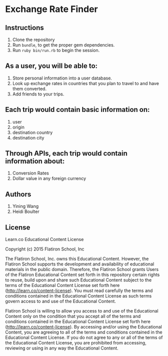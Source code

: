 # Exchange Rate Finder

## Instructions
1. Clone the repository
2. Run `bundle`, to get the proper gem dependencies.
3. Run `ruby bin/run.rb` to begin the session.

## As a user, you will be able to:
1. Store personal information into a user database.
2. Look up exchange rates in countries that you plan to travel to and have them converted.
3. Add friends to your trips.

## Each trip would contain basic information on:
1. user
2. origin
3. destination country
4. destination city

## Through APIs, each trip would contain information about:
1. Conversion Rates
2. Dollar value in any foreign currency

## Authors
1. Yining Wang
2. Heidi Boulter

## License

Learn.co Educational Content License

Copyright (c) 2015 Flatiron School, Inc

The Flatiron School, Inc. owns this Educational Content. However, the Flatiron School supports the development and availability of educational materials in the public domain. Therefore, the Flatiron School grants Users of the Flatiron Educational Content set forth in this repository certain rights to reuse, build upon and share such Educational Content subject to the terms of the Educational Content License set forth here (http://learn.co/content-license). You must read carefully the terms and conditions contained in the Educational Content License as such terms govern access to and use of the Educational Content.

Flatiron School is willing to allow you access to and use of the Educational Content only on the condition that you accept all of the terms and conditions contained in the Educational Content License set forth here (http://learn.co/content-license). By accessing and/or using the Educational Content, you are agreeing to all of the terms and conditions contained in the Educational Content License. If you do not agree to any or all of the terms of the Educational Content License, you are prohibited from accessing, reviewing or using in any way the Educational Content.


